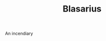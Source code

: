 ---
title: Blasarius
letter: B
permalink: "/definitions/blasarius.html"
body: An incendiary
published_at: '2018-07-07'
layout: post
---